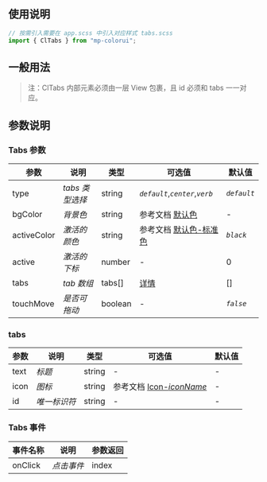 ## 使用说明

```jsx
// 按需引入需要在 app.scss 中引入对应样式 tabs.scss
import { ClTabs } from "mp-colorui";
```

## 一般用法

> 注：ClTabs 内部元素必须由一层 View 包裹，且 id 必须和 tabs 一一对应。

<CodeShow componentName='tabs' />

## 参数说明

### Tabs 参数

| 参数        | 说明            | 类型    | 可选值                                          | 默认值      |
| ----------- | --------------- | ------- | ----------------------------------------------- | ----------- |
| type        | _tabs 类型选择_ | string  | _`default`_,_`center`_,_`verb`_                 | _`default`_ |
| bgColor     | _背景色_        | string  | 参考文档 [默认色](/mp-colorui-doc/home/color)                  | -           |
| activeColor | _激活的颜色_    | string  | 参考文档 [默认色-标准色](/mp-colorui-doc/home/color#标准色) | _`black`_   |
| active      | _激活的下标_    | number  | -                                               | 0           |
| tabs        | _tab 数组_      | tabs[]  | [详情](/mp-colorui-doc/navigate/tabs#tabs)                  | []          |
| touchMove   | _是否可拖动_    | boolean | -                                               | _`false`_   |

### tabs

| 参数 | 说明         | 类型   | 可选值                                             | 默认值 |
| ---- | ------------ | ------ | -------------------------------------------------- | ------ |
| text | _标题_       | string | -                                                  | -      |
| icon | _图标_       | string | 参考文档 [Icon-_iconName_](/mp-colorui-doc/base/icon#iconname) | -      |
| id   | _唯一标识符_ | string | -                                                  | -      |

### Tabs 事件

| 事件名称 | 说明       | 参数返回 |
| -------- | ---------- | -------- |
| onClick  | _点击事件_ | index    |

<FloatPhone url="https://yinliangdream.github.io/mp-colorui-h5-demo/#/pages/components/tabs/index" />
